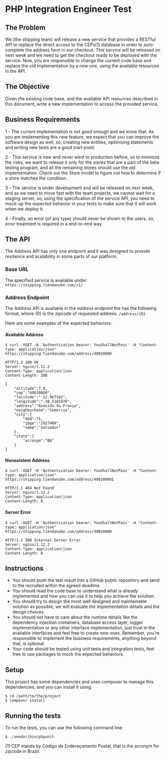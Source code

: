 # PHP Integration Engineer Test

## The Problem

We (the shipping team) will release a new service that provides a RESTful API to replace the direct access to the CEPs(1) database in order to auto-complete the address form in our checkout. This service will be released on next week and we need to get the checkout ready to be deployed with the service. Now, you are responsible to change the current code base and replace the old implementation by a new one, using the available resources in the API.

## The Objective

Given the existing code base, and the available API resources described in this document, write a new implementation to access the provided service.

## Business Requirements

1 - The current implementation is not good enough and we know that. As you are implementing this new feature, we expect that you can improve the software design as well, so, creating new entities, optimising statements and writing new tests are a good start point.

2 - This service is new and never went to production before, so to minimize the risks, we want to release it only for the stores that are a part of the beta testing program, and all the remaining stores should use the old implementation. Check out the Store model to figure out how to determine if a store matches the condition.

3 - The service is under development and will be released on next week, and as we need to move fast with the team projects, we cannot wait for a staging server, so, using the specification of the service API, you need to mock-up the expected behavior in your tests to make sure that it will work when we deploy it.

4 - Finally, an error (of any type) should never be shown to the users, so, error treatment is required in a end-to-end way.

## The API

The Address API has only one endpoint and it was designed to provide resilience and scalability in some parts of our platform.

### Base URL

The specified service is available under: `https://shipping.tiendanube.com/v1/`

### Address Endpoint

The Address API is available in the *address* endpoint the has the following format, where *{0}* is the zipcode of requested address: `/address/{0}`.

Here are some examples of the expected behaviors:

#### Available Address 
```
$ curl -XGET -H 'Authentication bearer: YouShallNotPass' -H "Content-type: application/json" https://shipping.tiendanube.com/address/40010000

HTTP/1.1 200 OK
Server: nginx/1.12.2
Content-Type: application/json
Content-Length: 308

{
    "altitude":7.0,
    "cep":"40010000",
    "latitude":"-12.967192",
    "longitude":"-38.5101976",
    "address":"Avenida da França",
    "neighborhood":"Comércio",
    "city":{  
        "ddd":71,
        "ibge":"2927408",
        "name":"Salvador"
    },
    "state":{  
        "acronym":"BA"
    }
}
```

#### Nonexistent Address
```
$ curl -XGET -H 'Authentication bearer: YouShallNotPass' -H "Content-type: application/json" https://shipping.tiendanube.com/address/400100001

HTTP/1.1 404 Not Found
Server: nginx/1.12.2
Content-Type: application/json
Content-Length: 0
```

#### Server Error
```
$ curl -XGET -H 'Authentication bearer: YouShallNotPass' -H "Content-type: application/json" https://shipping.tiendanube.com/address/40010000

HTTP/1.1 500 Internal Server Error
Server: nginx/1.12.2
Content-Type: application/json
Content-Length: 0
```

## Instructions

- You should push the test result into a GitHub public repository and send to the recruited within the agreed deadline.
- You should read the code base to understand what is already implemented and how you can use it to help you achieve the solution.
- You should try to design the most well designed and maintainable solution as possible, we will evaluate the implementation details and the design choices.
- You should not have to care about the runtime details like the dependency injection containers, database access layer, logger implementation or any other interface implementation, just trust in the available interfaces and feel free to create new ones. Remember, you're responsible to implement the business requirements, anything beyond that, is optional.
- Your code should be tested using unit tests and integration tests, feel free to use packages to mock the expected behaviors.

## Setup

This project has some dependencies and uses composer to manage this dependencies, and you can install it using:

```
$ cd /path/to/the/project
$ composer install
```

## Running the tests

To run the tests, you can use the following command line:

```
$ ./vendor/bin/phpunit
```

(1) CEP stands by Código de Endereçamento Postal, that is the acronym for zipcode in Brazil.
